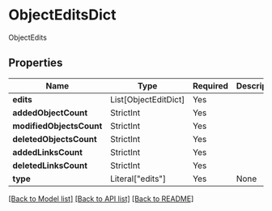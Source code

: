 # ObjectEditsDict

ObjectEdits

## Properties
| Name | Type | Required | Description |
| ------------ | ------------- | ------------- | ------------- |
**edits** | List[ObjectEditDict] | Yes |  |
**addedObjectCount** | StrictInt | Yes |  |
**modifiedObjectsCount** | StrictInt | Yes |  |
**deletedObjectsCount** | StrictInt | Yes |  |
**addedLinksCount** | StrictInt | Yes |  |
**deletedLinksCount** | StrictInt | Yes |  |
**type** | Literal["edits"] | Yes | None |


[[Back to Model list]](../../../README.md#models-v2-link) [[Back to API list]](../../../README.md#apis-v2-link) [[Back to README]](../../../README.md)
